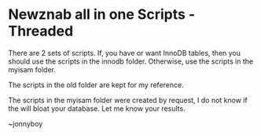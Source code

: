 # Newznab all in one Scripts - Threaded


There are 2 sets of scripts. If, you have or want InnoDB tables, then you should use the scripts in the innodb folder. Otherwise, use the scripts in the myisam folder.

The scripts in the old folder are kept for my reference.

The scripts in the myisam folder were created by request, I do not know if the will bloat your database. Let me know your results.

~jonnyboy
